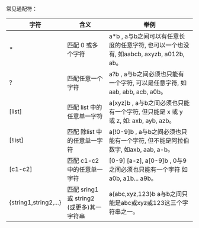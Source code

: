 常见通配符：

| 字符 | 含义 |	举例 |
|---|---|---|
| *	| 匹配 0 或多个字符 | a*b , a与b之间可以有任意长度的任意字符, 也可以一个也没有, 如aabcb, axyzb, a012b, ab。
| ?	| 匹配任意一个字符 | a?b , a与b之间必须也只能有一个字符, 可以是任意字符, 如aab, abb, acb, a0b。
| [list] | 匹配 list 中的任意单一字符 | a[xyz]b  , a与b之间必须也只能有一个字符, 但只能是 x 或 y 或 z, 如: axb, ayb, azb。
| [!list] | 匹配 除list 中的任意单一字符| a[!0-9]b , a与b之间必须也只能有一个字符, 但不能是阿拉伯数字, 如axb, aab, a-b。
| [c1-c2] | 匹配 c1-c2 中的任意单一字符| [0-9] [a-z],	a[0-9]b , 0与9之间必须也只能有一个字符 如a0b, a1b... a9b。
| {string1,string2,...}	| 匹配 sring1 或 string2 (或更多)其一字符串 | 	a{abc,xyz,123}b    a与b之间只能是abc或xyz或123这三个字符串之一。
